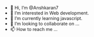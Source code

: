 - 👋 Hi, I’m @Anshkaran7
- 👀 I’m interested in Web development.
- 🌱 I’m currently learning javascript.
- 💞️ I’m looking to collaborate on ...
- 📫 How to reach me ...

<!---
Anshkaran7/Anshkaran7 is a ✨ special ✨ repository because its `README.md` (this file) appears on your GitHub profile.
You can click the Preview link to take a look at your changes.
--->
